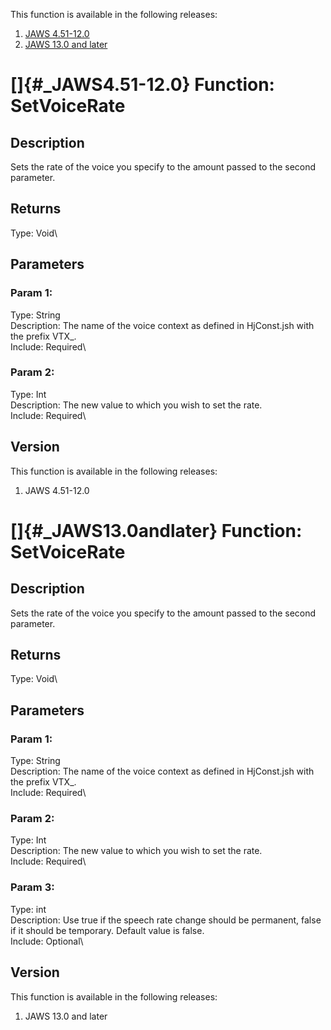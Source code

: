This function is available in the following releases:

1.  [JAWS 4.51-12.0](#_JAWS4.51-12.0)
2.  [JAWS 13.0 and later](#_JAWS13.0andlater)

# []{#_JAWS4.51-12.0} Function: SetVoiceRate

## Description

Sets the rate of the voice you specify to the amount passed to the
second parameter.

## Returns

Type: Void\

## Parameters

### Param 1:

Type: String\
Description: The name of the voice context as defined in HjConst.jsh
with the prefix VTX\_.\
Include: Required\

### Param 2:

Type: Int\
Description: The new value to which you wish to set the rate.\
Include: Required\

## Version

This function is available in the following releases:

1.  JAWS 4.51-12.0

# []{#_JAWS13.0andlater} Function: SetVoiceRate

## Description

Sets the rate of the voice you specify to the amount passed to the
second parameter.

## Returns

Type: Void\

## Parameters

### Param 1:

Type: String\
Description: The name of the voice context as defined in HjConst.jsh
with the prefix VTX\_.\
Include: Required\

### Param 2:

Type: Int\
Description: The new value to which you wish to set the rate.\
Include: Required\

### Param 3:

Type: int\
Description: Use true if the speech rate change should be permanent,
false if it should be temporary. Default value is false.\
Include: Optional\

## Version

This function is available in the following releases:

1.  JAWS 13.0 and later

